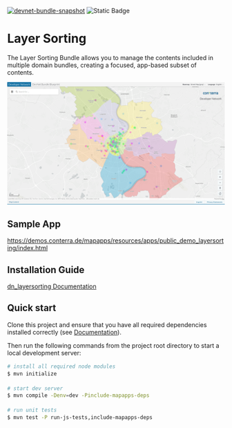 [![devnet-bundle-snapshot](https://github.com/conterra/mapapps-layer-sorting/actions/workflows/devnet-bundle-snapshot.yml/badge.svg)](https://github.com/conterra/mapapps-layer-sorting/actions/workflows/devnet-bundle-snapshot.yml)
![Static Badge](https://img.shields.io/badge/tested_for_map.apps-4.19.3-%20?labelColor=%233E464F&color=%232FC050)
# Layer Sorting
The Layer Sorting Bundle allows you to manage the contents included in multiple domain bundles, creating a focused, app-based subset of contents.

![Screenshot App](https://github.com/conterra/mapapps-layer-sorting/blob/main/screenshot.png)

## Sample App
https://demos.conterra.de/mapapps/resources/apps/public_demo_layersorting/index.html

## Installation Guide

[dn_layersorting Documentation](https://github.com/conterra/mapapps-layer-sorting/tree/main/src/main/js/bundles/dn_layersorting)

## Quick start

Clone this project and ensure that you have all required dependencies installed correctly (see [Documentation](https://docs.conterra.de/en/mapapps/latest/developersguide/getting-started/set-up-development-environment.html)).

Then run the following commands from the project root directory to start a local development server:

```bash
# install all required node modules
$ mvn initialize

# start dev server
$ mvn compile -Denv=dev -Pinclude-mapapps-deps

# run unit tests
$ mvn test -P run-js-tests,include-mapapps-deps
```
